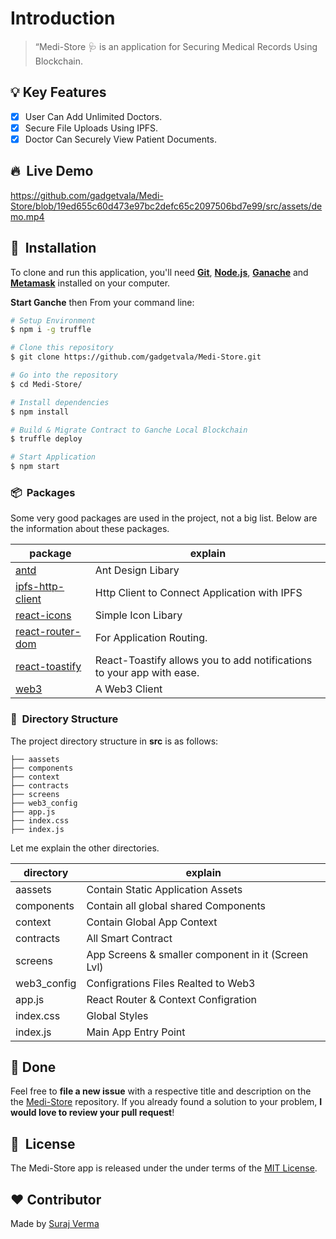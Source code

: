 # Introduction

> “Medi-Store 🩺
> is an application for Securing Medical Records Using Blockchain.

## :bulb: Key Features

- [x] User Can Add Unlimited Doctors.
- [x] Secure File Uploads Using IPFS.
- [x] Doctor Can Securely View Patient Documents.

## 🔥 &nbsp;Live Demo

https://github.com/gadgetvala/Medi-Store/blob/19ed655c60d473e97bc2defc65c2097506bd7e99/src/assets/demo.mp4

## 🚀 &nbsp;Installation

To clone and run this application, you'll need **[Git](https://git-scm.com)**, **[Node.js](https://nodejs.org/en/)**, **[Ganache](https://trufflesuite.com/ganache/index.html)** and **[Metamask](https://metamask.io/)** installed on your computer.

**Start Ganche** then
From your command line:

```bash
# Setup Environment
$ npm i -g truffle

# Clone this repository
$ git clone https://github.com/gadgetvala/Medi-Store.git

# Go into the repository
$ cd Medi-Store/

# Install dependencies
$ npm install

# Build & Migrate Contract to Ganche Local Blockchain
$ truffle deploy

# Start Application
$ npm start
```

### 📦 &nbsp;Packages

Some very good packages are used in the project, not a big list.
Below are the information about these packages.

| package                                                             | explain                                                               |
| ------------------------------------------------------------------- | --------------------------------------------------------------------- |
| [antd](https://www.npmjs.com/package/antd)                          | Ant Design Libary                                                     |
| [ipfs-http-client ](https://www.npmjs.com/package/ipfs-http-client) | Http Client to Connect Application with IPFS                          |
| [react-icons](https://www.npmjs.com/package/react-icons)            | Simple Icon Libary                                                    |
| [react-router-dom](https://www.npmjs.com/package/react-router-dom)  | For Application Routing.                                              |
| [react-toastify](https://www.npmjs.com/package/react-toastify)      | React-Toastify allows you to add notifications to your app with ease. |
| [web3](https://www.npmjs.com/package/web3)                          | A Web3 Client                                                         |

### 🧵 &nbsp;Directory Structure

The project directory structure in **src** is as follows:

```
├── aassets
├── components
├── context
├── contracts
├── screens
├── web3_config
├── app.js
├── index.css
├── index.js
```

Let me explain the other directories.

| directory   | explain                                            |
| ----------- | -------------------------------------------------- |
| aassets     | Contain Static Application Assets                  |
| components  | Contain all global shared Components               |
| context     | Contain Global App Context                         |
| contracts   | All Smart Contract                                 |
| screens     | App Screens & smaller component in it (Screen Lvl) |
| web3_config | Configrations Files Realted to Web3                |
| app.js      | React Router & Context Configration                |
| index.css   | Global Styles                                      |
| index.js    | Main App Entry Point                               |

## :clap: Done

Feel free to **file a new issue** with a respective title and description on the the [Medi-Store](https://github.com/gadgetvala/Medi-Store/issues) repository. If you already found a solution to your problem, **I would love to review your pull request**!

## 📘&nbsp; License

The Medi-Store app is released under the under terms of the [MIT License](LICENSE).

## :heart: Contributor

Made by [Suraj Verma](https://github.com/gadgetvala)
